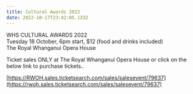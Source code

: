 ```yaml
---
title: Cultural Awards 2022
date: 2022-10-17T23:42:05.133Z
---
```

WHS CULTURAL AWARDS 2022  
Tuesday 18 October, 6pm start, $12 (food and drinks included)  
The Royal Whanganui Opera House  

Ticket sales ONLY at The Royal Whanganui Opera House or click on the below link to purchase tickets.. 

[https://RWOH.sales.ticketsearch.com/sales/salesevent/79637](https://rwoh.sales.ticketsearch.com/sales/salesevent/79637)